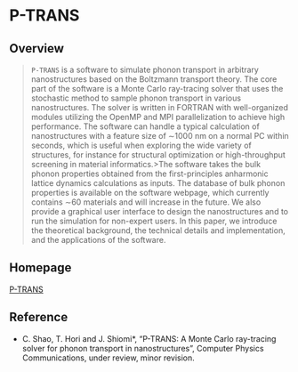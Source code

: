 # P-TRANS

## Overview
> `P-TRANS` is a software to simulate phonon transport in arbitrary nanostructures based on the Boltzmann transport theory. 
>The core part of the software is a Monte Carlo ray-tracing solver that uses the stochastic method to sample phonon transport in various nanostructures. 
>The solver is written in FORTRAN with well-organized modules utilizing the OpenMP and MPI parallelization to achieve high performance. The software can handle a typical calculation of nanostructures with a feature size of ∼1000 nm on a normal PC within seconds, which is useful when exploring the wide variety of structures, for instance for structural optimization or high-throughput screening in material informatics.>The software takes the bulk phonon properties obtained from the first-principles anharmonic lattice dynamics calculations as inputs. 
>The database of bulk phonon properties is available on the software webpage, which currently contains ∼60 materials and will increase in the future. We also provide a graphical user interface to design the nanostructures and to run the simulation for non-expert users. In this paper, we introduce the theoretical background, the technical details and implementation, and the applications of the software. 

## Homepage
[P-TRANS](http://www.phonon.t.u-tokyo.ac.jp/p-trans/)

## Reference
- C. Shao, T. Hori and J. Shiomi*, “P-TRANS: A Monte Carlo ray-tracing solver for phonon transport in nanostructures”, Computer Physics Communications, under review, minor revision. 
